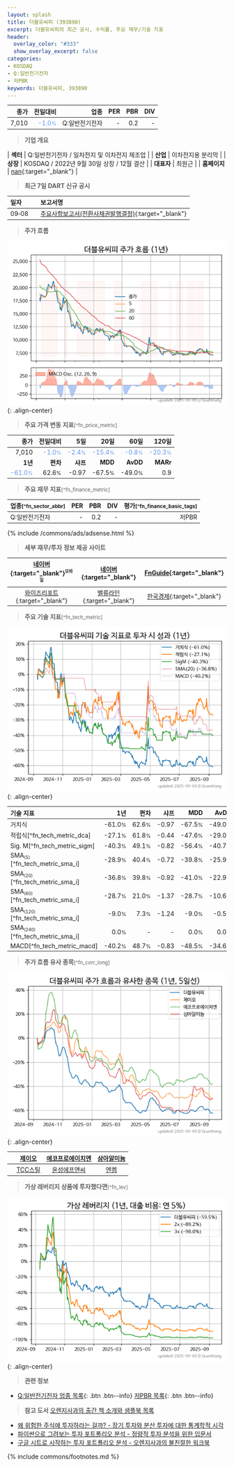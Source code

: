```yaml
---
layout: splash
title: 더블유씨피 (393890)
excerpt: 더블유씨피의 최근 공시, 수익률, 주요 재무/기술 지표
header:
  overlay_color: "#333"
  show_overlay_excerpt: false
categories:
- KOSDAQ
- Q:일반전기전자
- 저PBR
keywords: 더블유씨피, 393890
---
```


| **종가** | **전일대비** | **업종** | **PER** | **PBR** | **DIV** |
| -------: | -----------: | -------: | ------: | ------: | ------: |
| 7,010 | <span style="color: cornflowerblue">-1.0<small>%</small></span> | Q:일반전기전자 | - | 0.2 | - |

<!-- more -->


> **기업 개요**<a id="company"></a>

| <span style="white-space:nowrap;">**섹터**</span> | Q:일반전기전자 / 일차전지 및 이차전지 제조업 |
| <span style="white-space:nowrap;">**산업**</span> | 이차전지용 분리막 |
| <span style="white-space:nowrap;">**상장**</span> | KOSDAQ / 2022년 9월 30일 상장 / 12월 결산 |
| <span style="white-space:nowrap;">**대표자**</span> | 최원근 |
| <span style="white-space:nowrap;">**홈페이지**</span> | [nan](nan){:target="_blank"} |


> **최근 7일 DART 신규 공시**<a id="dart"></a>

| **일자** |      | **보고서명** |
| :------- | :--- | :----------- |
| 09&#x2011;08 | | [주요사항보고서(전환사채권발행결정)](https://dart.fss.or.kr/dsaf001/main.do?rcpNo=20250908000281){:target="_blank"} |


> **주가 흐름**<a id="price"></a>

![393890](/stock/images/393890.png){: .align-center}


> **주요 가격 변동 지표**<small>[^fn_price_metric]</small>

| **종가** | **전일대비** | **5일** | **20일** | **60일** | **120일** |
| -------: | -----------: | ------: | -------: | -------: | --------: |
| 7,010 | <span style="color: cornflowerblue">-1.0<small>%</small></span> | <span style="color: cornflowerblue">-2.4<small>%</small></span> | <span style="color: cornflowerblue">-15.4<small>%</small></span> | <span style="color: cornflowerblue">-0.8<small>%</small></span> | <span style="color: cornflowerblue">-20.3<small>%</small></span> |
| **1년** | **편차** | **샤프** | **MDD** | **AvDD** | **MARr** |
| <span style="color: cornflowerblue">-61.0<small>%</small></span> | 62.6<small>%</small> | -0.97 | -67.5<small>%</small> | -49.0<small>%</small> | 0.9 |


> **주요 재무 지표**<small>[^fn_finance_metric]</small>

| **업종**<small>[^fn_sector_abbr]</small> | **PER** | **PBR** | **DIV** | **평가**<small>[^fn_finance_basic_tags]</small> |
| :--------------------------------------- | ------: | ------: | ------: | ----------------------------------------------: |
| Q:일반전기전자 | - | 0.2 | - | 저PBR |



{% include /commons/ads/adsense.html %}

> **세부 재무/투자 정보 제공 사이트**

| [네이버](https://m.stock.naver.com/domestic/stock/393890/finance/summary){:target="_blank"}<sup><small>모바일</small></sup> | [네이버](https://finance.naver.com/item/coinfo.naver?code=393890){:target="_blank"} | [FnGuide](https://comp.fnguide.com/SVO2/ASP/SVD_Invest.asp?gicode=A393890&MenuYn=Y){:target="_blank"} |
| :---: | :---: | :---: |
| [와이즈리포트](https://comp.wisereport.co.kr/company/c1040001.aspx?cmp_cd=393890){:target="_blank"} | [밸류라인](https://www.valueline.co.kr/finance/summary/393890){:target="_blank"} | [한국경제](https://markets.hankyung.com/stock/393890/financial-summary){:target="_blank"} |


> **주요 기술 지표**<small>[^fn_tech_metric]</small>


![393890](/stock/images/393890_tech.png){: .align-center}

| **기술 지표** | **1년** | **편차** | **샤프** | **MDD** | **AvDD** |
| :------------ | ------: | -----------: | -------: | ------: | -------: |
| 거치식 | -61.0<small>%</small> | 62.6<small>%</small> | -0.97 | -67.5<small>%</small> | -49.0<small>%</small> |
| 적립식[^fn_tech_metric_dca] | -27.1<small>%</small> | 61.8<small>%</small> | -0.44 | -47.6<small>%</small> | -29.0<small>%</small> |
| Sig. M[^fn_tech_metric_sigm] | -40.3<small>%</small> | 49.1<small>%</small> | -0.82 | -56.4<small>%</small> | -40.7<small>%</small> |
| SMA<small><sub>(5)</sub></small>[^fn_tech_metric_sma_i] | -28.9<small>%</small> | 40.4<small>%</small> | -0.72 | -39.8<small>%</small> | -25.9<small>%</small> |
| SMA<small><sub>(20)</sub></small>[^fn_tech_metric_sma_i] | -36.8<small>%</small> | 39.8<small>%</small> | -0.92 | -41.0<small>%</small> | -22.9<small>%</small> |
| SMA<small><sub>(60)</sub></small>[^fn_tech_metric_sma_i] | -28.7<small>%</small> | 21.0<small>%</small> | -1.37 | -28.7<small>%</small> | -10.6<small>%</small> |
| SMA<small><sub>(120)</sub></small>[^fn_tech_metric_sma_i] | -9.0<small>%</small> | 7.3<small>%</small> | -1.24 | -9.0<small>%</small> | -0.5<small>%</small> |
| SMA<small><sub>(240)</sub></small>[^fn_tech_metric_sma_i] | 0.0<small>%</small> | - | - | 0.0<small>%</small> | 0.0<small>%</small> |
| MACD[^fn_tech_metric_macd] | -40.2<small>%</small> | 48.7<small>%</small> | -0.83 | -48.5<small>%</small> | -34.6<small>%</small> |


> **주가 흐름 유사 종목**<a id="corr"></a><small>[^fn_corr_long]</small>

![393890](/stock/images/393890_corr.png){: .align-center}

|       | [제이오](/418550/) | [에코프로에이치엔](/383310/) | [삼아알미늄](/006110/) |
| :---: | :------------------------------------: | :------------------------------------: | :------------------------------------: |
|       | [TCC스틸](/002710/) | [윤성에프앤씨](/372170/) | [엔켐](/348370/) |


> **가상 레버리지 상품에 투자했다면**<a id="2x"></a><small>[^fn_lev]</small>

![393890](/stock/images/393890_2x.png){: .align-center}


> **관련 정보**

- [Q:일반전기전자 업종 목록](/stats/sector/kosdaq_업종_일반전기전자_종목/){: .btn .btn--info} [저PBR 목록](/fn/fn_low_pbr/){: .btn .btn--info}

> **참고 도서** [오렌지사과의 출간 책 소개와 샘플북 목록](https://kongdori.tistory.com/691)

- [왜 위험한 주식에 투자하라는 걸까? - 장기 투자와 분산 투자에 대한 통계학적 시각](https://kongdori.tistory.com/421)
- [파이썬으로 그려보는 투자 포트폴리오 분석  - 정량적 투자 분석을 위한 입문서](https://kongdori.tistory.com/643)
- [구글 시트로 시작하는 투자 포트폴리오 분석 - 오렌지사과의 불친절한 워크북](https://kongdori.tistory.com/449)


{% include commons/footnotes.md %}